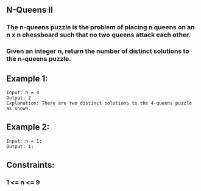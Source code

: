 ## N-Queens II

### The n-queens puzzle is the problem of placing n queens on an n x n chessboard such that no two queens attack each other.

### Given an integer n, return the number of distinct solutions to the n-queens puzzle.

## Example 1:

```node
Input: n = 4
Output: 2
Explanation: There are two distinct solutions to the 4-queens puzzle as shown.
```

## Example 2:

```node
Input: n = 1;
Output: 1;
```

## Constraints:

### 1 <= n <= 9
